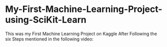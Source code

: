 # My-First-Machine-Learning-Project-using-SciKit-Learn
This was my First Machine Learning Project on Kaggle After Following the six Steps mentioned in the following video: 
